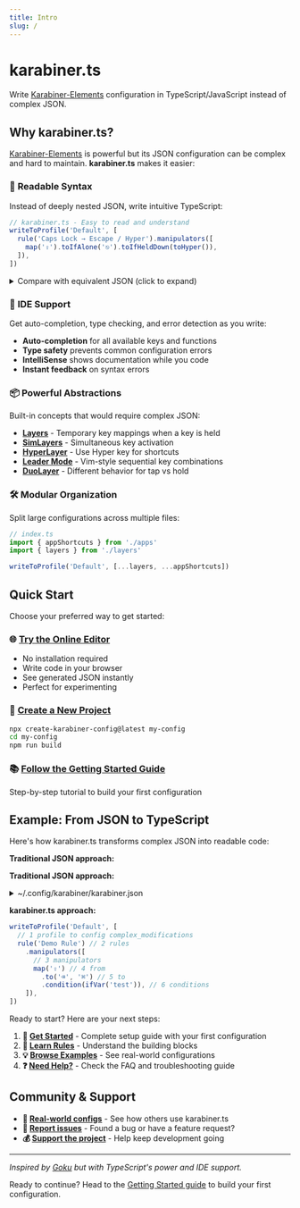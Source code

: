 ```yaml
---
title: Intro
slug: /
---
```


# karabiner.ts

Write [Karabiner-Elements](https://karabiner-elements.pqrs.org/) configuration in TypeScript/JavaScript instead of complex JSON.

## Why karabiner.ts?

[Karabiner-Elements](https://karabiner-elements.pqrs.org/) is powerful but its JSON configuration can be complex and hard to maintain. **karabiner.ts** makes it easier:

### 🎯 **Readable Syntax**

Instead of deeply nested JSON, write intuitive TypeScript:

```typescript
// karabiner.ts - Easy to read and understand
writeToProfile('Default', [
  rule('Caps Lock → Escape / Hyper').manipulators([
    map('⇪').toIfAlone('⎋').toIfHeldDown(toHyper()),
  ]),
])
```

<details>
<summary>Compare with equivalent JSON (click to expand)</summary>

```json
{
  "profiles": [
    {
      "name": "Default",
      "complex_modifications": {
        "rules": [
          {
            "description": "Caps Lock → Escape / Hyper",
            "manipulators": [
              {
                "type": "basic",
                "from": { "key_code": "caps_lock" },
                "to_if_alone": [{ "key_code": "escape" }],
                "to_if_held_down": [
                  {
                    "key_code": "left_command",
                    "modifiers": ["option", "control", "shift"]
                  }
                ]
              }
            ]
          }
        ]
      }
    }
  ]
}
```

</details>

### 🔧 **IDE Support**

Get auto-completion, type checking, and error detection as you write:

- **Auto-completion** for all available keys and functions
- **Type safety** prevents common configuration errors
- **IntelliSense** shows documentation while you code
- **Instant feedback** on syntax errors

### 📦 **Powerful Abstractions**

Built-in concepts that would require complex JSON:

- **[Layers](/rules/layer)** - Temporary key mappings when a key is held
- **[SimLayers](/rules/simlayer)** - Simultaneous key activation
- **[HyperLayer](/rules/hyper-layer)** - Use Hyper key for shortcuts
- **[Leader Mode](/rules/leader-mode)** - Vim-style sequential key combinations
- **[DuoLayer](/rules/duo-layer)** - Different behavior for tap vs hold

### 🛠 **Modular Organization**

Split large configurations across multiple files:

```typescript
// index.ts
import { appShortcuts } from './apps'
import { layers } from './layers'

writeToProfile('Default', [...layers, ...appShortcuts])
```

## Quick Start

Choose your preferred way to get started:

### 🌐 **[Try the Online Editor](/editor)**

- No installation required
- Write code in your browser
- See generated JSON instantly
- Perfect for experimenting

### 🚀 **[Create a New Project](/getting-started#option-2-create-new-project-recommended-for-regular-use)**

```bash
npx create-karabiner-config@latest my-config
cd my-config
npm run build
```

### 📚 **[Follow the Getting Started Guide](/getting-started)**

Step-by-step tutorial to build your first configuration

## Example: From JSON to TypeScript

Here's how karabiner.ts transforms complex JSON into readable code:

**Traditional JSON approach:**

**Traditional JSON approach:**

<details>
<summary>~/.config/karabiner/karabiner.json</summary>

```json
{
  "profiles": [
    {
      // highlight-next-line
      "name": "Default", // 1
      "complex_modifications": {
        // highlight-next-line
        "rules": [
          // 2
          {
            "description": "Demo Rule",
            // highlight-next-line
            "manipulators": [
              // 3
              {
                "type": "basic",
                // highlight-next-line
                "from": { "key_code": "caps_lock" }, // 4
                // highlight-next-line
                "to": [
                  // 5
                  {
                    "key_code": "delete_or_backspace",
                    "modifiers": ["command"]
                  }
                ],
                // highlight-next-line
                "conditions": [
                  // 6
                  { "type": "variable_if", "name": "test", "value": 1 }
                ]
              }
            ]
          }
        ]
      }
    }
  ]
}
```

</details>

**karabiner.ts approach:**

```typescript
writeToProfile('Default', [
  // 1 profile to config complex_modifications
  rule('Demo Rule') // 2 rules
    .manipulators([
      // 3 manipulators
      map('⇪') // 4 from
        .to('⌫', '⌘') // 5 to
        .condition(ifVar('test')), // 6 conditions
    ]),
])
```

Ready to start? Here are your next steps:

1. **🚀 [Get Started](/getting-started)** - Complete setup guide with your first configuration
2. **📖 [Learn Rules](/rules/rule)** - Understand the building blocks
3. **💡 [Browse Examples](/examples)** - See real-world configurations
4. **❓ [Need Help?](/faq)** - Check the FAQ and troubleshooting guide

## Community & Support

- **📂 [Real-world configs](https://github.com/evan-liu/karabiner.ts/network/dependents)** - See how others use karabiner.ts
- **🐛 [Report issues](https://github.com/evan-liu/karabiner.ts/issues)** - Found a bug or have a feature request?
- **💰 [Support the project](https://www.buymeacoffee.com/evanliu.dev)** - Help keep development going

---

_Inspired by [Goku](https://github.com/yqrashawn/GokuRakuJoudo) but with TypeScript's power and IDE support._

Ready to continue? Head to the [Getting Started guide](/getting-started) to build your first configuration.
